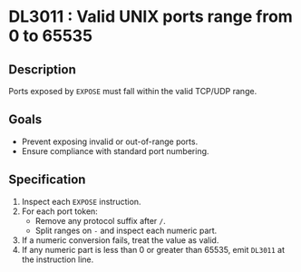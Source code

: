 # DL3011 : Valid UNIX ports range from 0 to 65535

## Description
Ports exposed by `EXPOSE` must fall within the valid TCP/UDP range.

## Goals
- Prevent exposing invalid or out-of-range ports.
- Ensure compliance with standard port numbering.

## Specification
1. Inspect each `EXPOSE` instruction.
2. For each port token:
   - Remove any protocol suffix after `/`.
   - Split ranges on `-` and inspect each numeric part.
3. If a numeric conversion fails, treat the value as valid.
4. If any numeric part is less than 0 or greater than 65535, emit `DL3011` at the instruction line.
